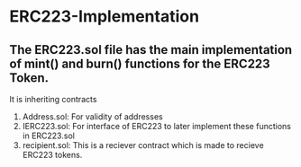 # ERC223-Implementation

## The ERC223.sol file has the main implementation of mint() and burn() functions for the ERC223 Token.
It is inheriting contracts 
1. Address.sol: For validity of addresses
2. IERC223.sol: For interface of ERC223 to later implement these functions in ERC223.sol
3. recipient.sol: This is a reciever contract which is made to recieve ERC223 tokens.

